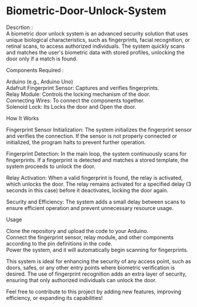 # Biometric-Door-Unlock-System

Descrtion :    
A biometric door unlock system is an advanced security solution that uses unique biological characteristics, such as fingerprints, facial recognition, or retinal scans, to access authorized individuals. The system quickly scans and matches the user's biometric data with stored profiles, unlocking the door only if a match is found.


Components Required :    

Arduino (e.g., Arduino Uno)    
Adafruit Fingerprint Sensor: Captures and verifies fingerprints.    
Relay Module: Controls the locking mechanism of the door.    
Connecting Wires: To connect the components together.    
Solenoid Lock: Its Locks the door and Open the door.


How It Works

Fingerprint Sensor Initialization: The system initializes the fingerprint sensor and verifies the connection. If the sensor is not properly connected or initialized, the program halts to prevent further operation.

Fingerprint Detection: In the main loop, the system continuously scans for fingerprints. If a fingerprint is detected and matches a stored template, the system proceeds to unlock the door.

Relay Activation: When a valid fingerprint is found, the relay is activated, which unlocks the door. The relay remains activated for a specified delay (3 seconds in this case) before it deactivates, locking the door again.

Security and Efficiency: The system adds a small delay between scans to ensure efficient operation and prevent unnecessary resource usage.


Usage

Clone the repository and upload the code to your Arduino.    
Connect the fingerprint sensor, relay module, and other components according to the pin definitions in the code.    
Power the system, and it will automatically begin scanning for fingerprints.    

This system is ideal for enhancing the security of any access point, such as doors, safes, or any other entry points where biometric verification is desired. The use of fingerprint recognition adds an extra layer of security, ensuring that only authorized individuals can unlock the door.

Feel free to contribute to this project by adding new features, improving efficiency, or expanding its capabilities!
